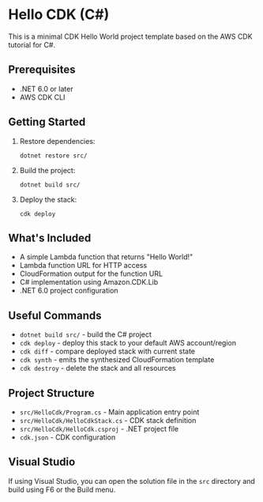 # Hello CDK (C#)

This is a minimal CDK Hello World project template based on the AWS CDK tutorial for C#.

## Prerequisites

- .NET 6.0 or later
- AWS CDK CLI

## Getting Started

1. Restore dependencies:
   ```
   dotnet restore src/
   ```

2. Build the project:
   ```
   dotnet build src/
   ```

3. Deploy the stack:
   ```
   cdk deploy
   ```

## What's Included

- A simple Lambda function that returns "Hello World!"
- Lambda function URL for HTTP access
- CloudFormation output for the function URL
- C# implementation using Amazon.CDK.Lib
- .NET 6.0 project configuration

## Useful Commands

- `dotnet build src/` - build the C# project
- `cdk deploy` - deploy this stack to your default AWS account/region
- `cdk diff` - compare deployed stack with current state
- `cdk synth` - emits the synthesized CloudFormation template
- `cdk destroy` - delete the stack and all resources

## Project Structure

- `src/HelloCdk/Program.cs` - Main application entry point
- `src/HelloCdk/HelloCdkStack.cs` - CDK stack definition
- `src/HelloCdk/HelloCdk.csproj` - .NET project file
- `cdk.json` - CDK configuration

## Visual Studio

If using Visual Studio, you can open the solution file in the `src` directory and build using F6 or the Build menu.